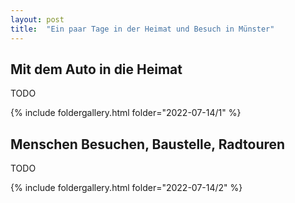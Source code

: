 ```yaml
---
layout: post
title:  "Ein paar Tage in der Heimat und Besuch in Münster"
---
```


## Mit dem Auto in die Heimat
TODO


{% include foldergallery.html folder="2022-07-14/1" %}

## Menschen Besuchen, Baustelle, Radtouren
TODO

 

{% include foldergallery.html folder="2022-07-14/2" %}
